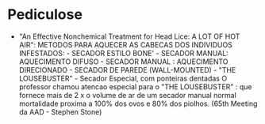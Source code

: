# **Pediculose**


- "An Effective Nonchemical Treatment for Head Lice: A LOT OF HOT AIR": METODOS PARA AQUECER AS CABECAS DOS INDIVIDUOS INFESTADOS: - SECADOR ESTILO BONE' - SECADOR MANUAL: AQUECIMENTO DIFUSO - SECADOR MANUAL : AQUECIMENTO DIRECIONADO - SECADOR DE PAREDE (WALL-MOUNTED) - "THE LOUSEBUSTER" - Secador Especial, com ponteiras dentadas O professor chamou atencao especial para o "THE LOUSEBUSTER" : que fornece mais de 2 x o volume de ar de um secador manual normal mortalidade proxima a 100% dos ovos e 80% dos piolhos. (65th Meeting da AAD - Stephen Stone)

